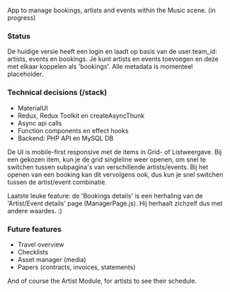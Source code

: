 App to manage bookings, artists and events within the Music scene.   (in progress)

### Status
De huidige versie heeft een login en laadt op basis van de user.team_id: artists, events en bookings.
Je kunt artists en events toevoegen en deze met elkaar koppelen als 'bookings'.
Alle metadata is momenteel placeholder.

### Technical decisions (/stack)
- MaterialUI
- Redux, Redux Toolkit en createAsyncThunk
- Async api calls
- Function components en effect hooks
- Backend: PHP API en MySQL DB

De UI is mobile-first responsive met de items in Grid- of Listweergave.
Bij een gekozen item, kun je de grid singleline weer openen, om snel te switchen tussen subpagina's van verschillende artists/events.
Bij het openen van een booking kan dit vervolgens ook, dus kun je snel switchen tussen de artist/event combinatie.

Laatste leuke feature: de 'Bookings details' is een herhaling van de 'Artist/Event details' page (ManagerPage.js). Hij herhaalt zichzelf dus met andere waardes. :)

### Future features
- Travel overview
- Checklists
- Asset manager (media)
- Papers (contracts, invoices, statements)


And of course the Artist Module, for artists to see their schedule.
